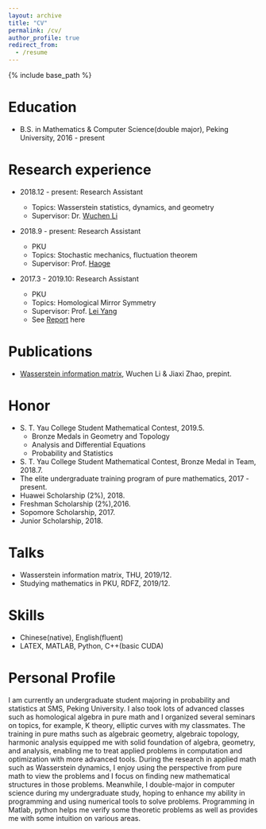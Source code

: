 ```yaml
---
layout: archive
title: "CV"
permalink: /cv/
author_profile: true
redirect_from:
  - /resume
---
```


{% include base_path %}

Education
======
* B.S. in Mathematics & Computer Science(double major), Peking University, 2016 - present

Research experience
======
* 2018.12 - present: Research Assistant
  <!-- UCLA -->
  * Topics: Wasserstein statistics, dynamics, and geometry
  * Supervisor: Dr. [Wuchen Li](https://www.math.ucla.edu/~wcli/)
  
* 2018.9 - present: Research Assistant
  * PKU
  * Topics: Stochastic mechanics, fluctuation theorem
  * Supervisor: Prof. [Haoge](http://bicmr.pku.edu.cn/~gehao/English%20version/main_english.htm)
  
* 2017.3 - 2019.10: Research Assistant
  * PKU
  * Topics: Homological Mirror Symmetry
  * Supervisor: Prof. [Lei Yang](http://www.math.pku.edu.cn/jsdw/js_20180628175159671361/y_20180628175159671361/69985.htm)
  * See [Report](https://zjx1998.github.io/Zjx2Djt.github.io//files/HMS.pdf) here
  

Publications
======
* [Wasserstein information matrix](https://arxiv.org/abs/1910.11248), Wuchen Li & Jiaxi Zhao, prepint.

Honor
======
* S. T. Yau College Student Mathematical Contest, 2019.5.
  * Bronze Medals in Geometry and Topology
  * Analysis and Differential Equations 
  * Probability and Statistics
* S. T. Yau College Student Mathematical Contest, Bronze Medal in Team, 2018.7.
* The elite undergraduate training program of pure mathematics, 2017 - present.
* Huawei Scholarship (2%), 2018.
* Freshman Scholarship (2%),2016.
* Sopomore Scholarship, 2017.
* Junior Scholarship, 2018.
  
Talks
======
* Wasserstein information matrix, THU, 2019/12.
* Studying mathematics in PKU, RDFZ, 2019/12.
  
Skills
======
* Chinese(native), English(fluent)
* LATEX, MATLAB, Python, C++(basic CUDA)

Personal Profile
======
I am currently an undergraduate student majoring in probability and statistics at SMS, Peking University. I also took lots of advanced classes such as homological algebra in pure math and I organized several seminars on topics, for example, K theory, elliptic curves with my classmates. The training in pure maths such as algebraic geometry, algebraic topology, harmonic analysis equipped me with solid foundation of algebra, geometry, and analysis, enabling me to treat applied problems in computation and optimization with more advanced tools. During the research in applied math such as Wasserstein dynamics, I enjoy using the perspective from pure math to view the problems and I focus on finding new mathematical structures in those problems. Meanwhile, I double-major in computer science during my undergraduate study, hoping to enhance my ability in programming and using numerical tools to solve problems. Programming in Matlab, python helps me verify some theoretic problems as well as provides me with some intuition on various areas.
